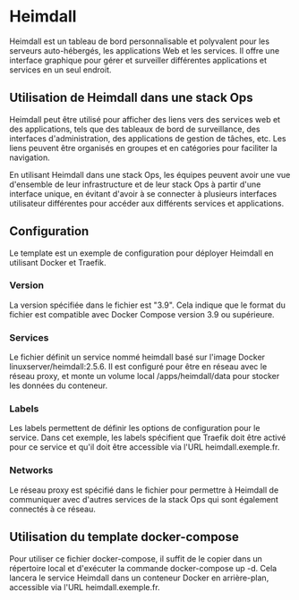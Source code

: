 # Heimdall

Heimdall est un tableau de bord personnalisable et polyvalent pour les serveurs auto-hébergés, les applications Web et les services. Il offre une interface graphique pour gérer et surveiller différentes applications et services en un seul endroit.

## Utilisation de Heimdall dans une stack Ops

Heimdall peut être utilisé pour afficher des liens vers des services web et des applications, tels que des tableaux de bord de surveillance, des interfaces d'administration, des applications de gestion de tâches, etc. Les liens peuvent être organisés en groupes et en catégories pour faciliter la navigation.

En utilisant Heimdall dans une stack Ops, les équipes peuvent avoir une vue d'ensemble de leur infrastructure et de leur stack Ops à partir d'une interface unique, en évitant d'avoir à se connecter à plusieurs interfaces utilisateur différentes pour accéder aux différents services et applications.

## Configuration

Le template est un exemple de configuration pour déployer Heimdall en utilisant Docker et Traefik.

### Version

La version spécifiée dans le fichier est "3.9". Cela indique que le format du fichier est compatible avec Docker Compose version 3.9 ou supérieure.

### Services

Le fichier définit un service nommé heimdall basé sur l'image Docker linuxserver/heimdall:2.5.6. Il est configuré pour être en réseau avec le réseau proxy, et monte un volume local /apps/heimdall/data pour stocker les données du conteneur.

### Labels

Les labels permettent de définir les options de configuration pour le service. Dans cet exemple, les labels spécifient que Traefik doit être activé pour ce service et qu'il doit être accessible via l'URL heimdall.exemple.fr.

### Networks

Le réseau proxy est spécifié dans le fichier pour permettre à Heimdall de communiquer avec d'autres services de la stack Ops qui sont également connectés à ce réseau.

## Utilisation du template docker-compose

Pour utiliser ce fichier docker-compose, il suffit de le copier dans un répertoire local et d'exécuter la commande docker-compose up -d. Cela lancera le service Heimdall dans un conteneur Docker en arrière-plan, accessible via l'URL heimdall.exemple.fr.

